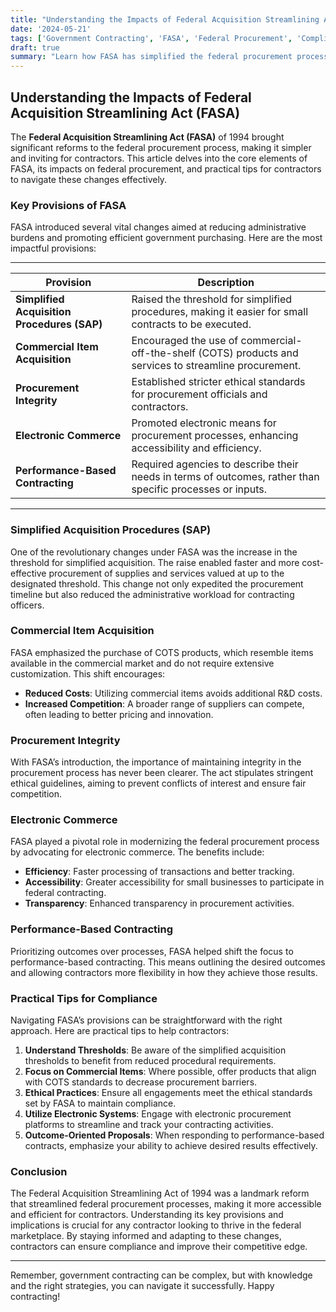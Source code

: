 ```yaml
---
title: "Understanding the Impacts of Federal Acquisition Streamlining Act (FASA)"
date: '2024-05-21'
tags: ['Government Contracting', 'FASA', 'Federal Procurement', 'Compliance', 'Contractor Tips']
draft: true
summary: "Learn how FASA has simplified the federal procurement process and what it means for contractors, including key provisions and practical tips for compliance."
---
```


## Understanding the Impacts of Federal Acquisition Streamlining Act (FASA)

The **Federal Acquisition Streamlining Act (FASA)** of 1994 brought significant reforms to the federal procurement process, making it simpler and inviting for contractors. This article delves into the core elements of FASA, its impacts on federal procurement, and practical tips for contractors to navigate these changes effectively.

### Key Provisions of FASA

FASA introduced several vital changes aimed at reducing administrative burdens and promoting efficient government purchasing. Here are the most impactful provisions:

---

| Provision                | Description                                                                                  |
|--------------------------|----------------------------------------------------------------------------------------------|
| **Simplified Acquisition Procedures (SAP)** | Raised the threshold for simplified procedures, making it easier for small contracts to be executed. |
| **Commercial Item Acquisition** | Encouraged the use of commercial-off-the-shelf (COTS) products and services to streamline procurement. |
| **Procurement Integrity** | Established stricter ethical standards for procurement officials and contractors.          |
| **Electronic Commerce**   | Promoted electronic means for procurement processes, enhancing accessibility and efficiency. |
| **Performance-Based Contracting** | Required agencies to describe their needs in terms of outcomes, rather than specific processes or inputs. |

---

### Simplified Acquisition Procedures (SAP)

One of the revolutionary changes under FASA was the increase in the threshold for simplified acquisition. The raise enabled faster and more cost-effective procurement of supplies and services valued at up to the designated threshold. This change not only expedited the procurement timeline but also reduced the administrative workload for contracting officers.

### Commercial Item Acquisition

FASA emphasized the purchase of COTS products, which resemble items available in the commercial market and do not require extensive customization. This shift encourages:

- **Reduced Costs**: Utilizing commercial items avoids additional R&D costs.
- **Increased Competition**: A broader range of suppliers can compete, often leading to better pricing and innovation.

### Procurement Integrity

With FASA’s introduction, the importance of maintaining integrity in the procurement process has never been clearer. The act stipulates stringent ethical guidelines, aiming to prevent conflicts of interest and ensure fair competition.

### Electronic Commerce

FASA played a pivotal role in modernizing the federal procurement process by advocating for electronic commerce. The benefits include:

- **Efficiency**: Faster processing of transactions and better tracking.
- **Accessibility**: Greater accessibility for small businesses to participate in federal contracting.
- **Transparency**: Enhanced transparency in procurement activities.

### Performance-Based Contracting

Prioritizing outcomes over processes, FASA helped shift the focus to performance-based contracting. This means outlining the desired outcomes and allowing contractors more flexibility in how they achieve those results.

### Practical Tips for Compliance

Navigating FASA’s provisions can be straightforward with the right approach. Here are practical tips to help contractors:

1. **Understand Thresholds**: Be aware of the simplified acquisition thresholds to benefit from reduced procedural requirements.
2. **Focus on Commercial Items**: Where possible, offer products that align with COTS standards to decrease procurement barriers.
3. **Ethical Practices**: Ensure all engagements meet the ethical standards set by FASA to maintain compliance.
4. **Utilize Electronic Systems**: Engage with electronic procurement platforms to streamline and track your contracting activities.
5. **Outcome-Oriented Proposals**: When responding to performance-based contracts, emphasize your ability to achieve desired results effectively.

### Conclusion

The Federal Acquisition Streamlining Act of 1994 was a landmark reform that streamlined federal procurement processes, making it more accessible and efficient for contractors. Understanding its key provisions and implications is crucial for any contractor looking to thrive in the federal marketplace. By staying informed and adapting to these changes, contractors can ensure compliance and improve their competitive edge.

---

Remember, government contracting can be complex, but with knowledge and the right strategies, you can navigate it successfully. Happy contracting!
```